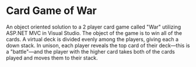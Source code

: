 # Card Game of War


An object oriented solution to a 2 player card game called "War" utilizing ASP.NET MVC in Visual Studio. The object of the game is to win all of the cards. A virtual deck is divided evenly among the players, giving each a down stack. In unison, each player reveals the top card of their deck—this is a "battle"—and the player with the higher card takes both of the cards played and moves them to their stack. 

